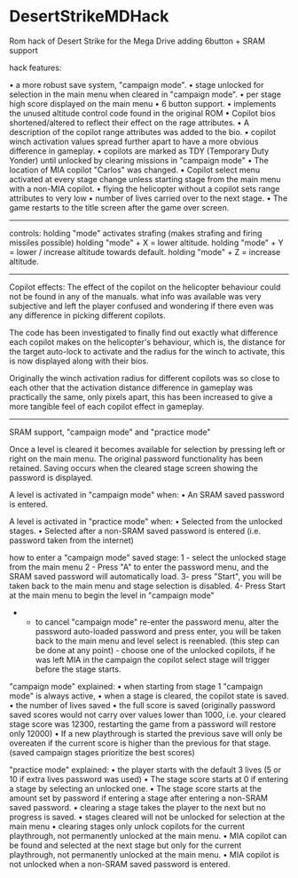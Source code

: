 # DesertStrikeMDHack
Rom hack of Desert Strike for the Mega Drive adding 6button + SRAM support


hack features:

• a more robust save system, "campaign mode".
• stage unlocked for selection in the main menu when cleared in "campaign mode".
• per stage high score displayed on the main menu
• 6 button support.
• implements the unused altitude control code found in the original ROM
• Copilot bios shortened/altered to reflect their effect on the rage attributes.
• A description of the copilot range attributes was added to the bio.
• copilot winch activation values spread further apart to have a more obvious difference in gameplay.
• copilots are marked as TDY (Temporary Duty Yonder) until unlocked by clearing missions in "campaign mode"
• The location of MIA copilot "Carlos" was changed.
• Copilot select menu activated at every stage change unless starting stage from the main menu with a non-MIA copilot.
• flying the helicopter without a copilot sets range attributes to very low
• number of lives carried over to the next stage.
• The game restarts to the title screen after the game over screen.

------------------------
controls:
holding "mode" activates strafing  (makes strafing and firing missiles possible)
holding "mode" + X = lower altitude.
holding "mode" + Y = lower / increase altitude towards default.
holding "mode" + Z = increase altitude.

---------------------
Copilot effects:
The effect of the copilot on the helicopter behaviour could not be found in any of the manuals. what info was available was very subjective and left the player confused and wondering if there even was any difference in picking different copilots. 

The code has been investigated to finally find out exactly what difference each copilot makes on the helicopter's behaviour, which is,  the distance for the target auto-lock to activate and the radius for the winch to activate, this is now displayed along with their bios.

Originally the winch activation radius for different copilots was so close to each other that the activation distance difference in gameplay was practically the same, only pixels apart, this has been increased to give a more tangible feel of each copilot effect in gameplay.

------------------
SRAM support, "campaign mode" and "practice mode"

Once a level is cleared it becomes available for selection by pressing left or right on the main menu.
The original password functionality has been retained.
Saving occurs when the cleared stage screen showing the password is displayed.

A level is activated in "campaign mode" when:
• An SRAM saved password is entered.

A level is activated in "practice mode" when:
• Selected from the unlocked stages.
• Selected after a non-SRAM saved password is entered  (i.e. password taken from the internet)

how to enter a "campaign mode" saved stage:
1 - select the unlocked stage from the main menu
2 - Press "A" to enter the password menu, and the SRAM saved password will automatically load.
3- press "Start",  you will be taken back to the main menu and stage selection is disabled.
4- Press Start at the main menu to begin the level in "campaign mode"
* -  to cancel "campaign mode" re-enter the password menu, alter the password auto-loaded password and press enter, you will be taken back to the main menu and level select is reenabled.
(this step can be done at any point) - choose one of the unlocked copilots, if he was left MIA in the campaign the copilot select stage will trigger before the stage starts.

"campaign mode" explained:
• when starting from stage 1 "campaign mode" is always active, 
• when a stage is cleared, the copilot state is saved.
• the number of lives saved
• the full score is saved (originally password saved scores would not carry over values lower than 1000, i.e. your cleared stage score was 12300, restarting the game from a password will restore only 12000) 
• If a new playthrough is started the previous save will only be overeaten if the current score is higher than the previous for that stage. (saved campaign stages prioritize the best scores)

"practice mode" explained:
• the player starts with the default 3 lives (5 or 10 if extra lives password was used)
• The stage score starts at 0 if entering a stage by selecting an unlocked one.
• The stage score starts at the amount set by password if entering a stage after entering a non-SRAM saved password.
• clearing a stage takes the player to the next but no progress is saved.
• stages cleared will not be unlocked for selection at the main menu
• clearing stages only unlock copilots for the current playthrough, not permanently unlocked at the main menu.
• MIA copilot can be found and selected at the next stage but only for the current playthrough, not permanently unlocked at the main menu.
• MIA copilot is not unlocked when a non-SRAM saved password is entered.
